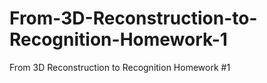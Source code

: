 # From-3D-Reconstruction-to-Recognition-Homework-1
From 3D Reconstruction to Recognition Homework #1
